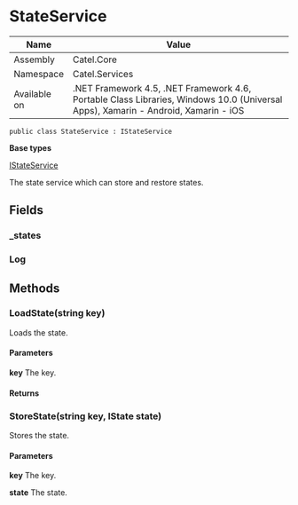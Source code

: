 

# StateService

Name|Value
---|---
Assembly|Catel.Core
Namespace|Catel.Services
Available on|.NET Framework 4.5, .NET Framework 4.6, Portable Class Libraries, Windows 10.0 (Universal Apps), Xamarin - Android, Xamarin - iOS

```
public class StateService : IStateService
```

**Base types**

[IStateService](/Catel.Core\Catel\Services\IStateService.md)


The state service which can store and restore states.



## Fields

### _states

### Log

## Methods

### LoadState(string key)

Loads the state.

#### Parameters

**key**
The key.

#### Returns



### StoreState(string key, IState state)

Stores the state.

#### Parameters

**key**
The key.

**state**
The state.




